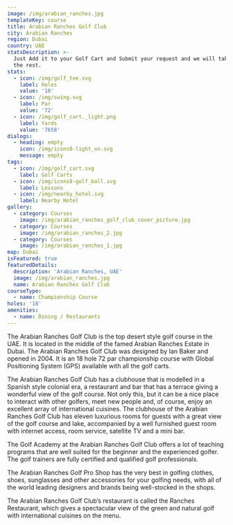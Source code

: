 ```yaml
---
image: /img/arabian_ranches.jpg
templateKey: course
title: Arabian Ranches Golf Club
city: Arabian Ranches
region: Dubai
country: UAE
statsDescription: >-
  Just Add it to your Golf Cart and Submit your request and we will take care of
  the rest.
stats:
  - icon: /img/golf_tee.svg
    label: Holes
    value: '18'
  - icon: /img/swing.svg
    label: Par
    value: '72'
  - icon: /img/golf_cart._light.png
    label: Yards
    value: '7658'
dialogs:
  - heading: empty
    icon: /img/icons8-light_on.svg
    message: empty
tags:
  - icon: /img/golf_cart.svg
    label: Golf Carts
  - icon: /img/icons8-golf_ball.svg
    label: Lessons
  - icon: /img/nearby_hotel.svg
    label: Nearby Hotel
gallery:
  - category: Courses
    image: /img/arabian_ranches_golf_club_cover_picture.jpg
  - category: Courses
    image: /img/arabian_ranches_2.jpg
  - category: Courses
    image: /img/arabian_ranches_1.jpg
map: Dubai
isFeatured: true
featuredDetails:
  description: 'Arabian Ranches, UAE'
  image: /img/arabian_ranches.jpg
  name: Arabian Ranches Golf Club
courseType:
  - name: Championship Course
holes: '18'
amenities:
  - name: Dining / Restaurants
---
```

The Arabian Ranches Golf Club is the top desert style golf course in the UAE. It is located in the middle of the famed Arabian Ranches Estate in Dubai. The Arabian Ranches Golf Club was designed by Ian Baker and opened in 2004. It is an 18 hole 72 par championship course with Global Positioning System (GPS) available with all the golf carts.

The Arabian Ranches Golf Club has a clubhouse that is modelled in a Spanish style colonial era, a restaurant and bar that has a terrace giving a wonderful view of the golf course. Not only this, but it can be a nice place to interact with other golfers, meet new people and, of course, enjoy an excellent array of international cuisines. The clubhouse of the Arabian Ranches Golf Club has eleven luxurious rooms for guests with a great view of the golf course and lake, accompanied by a well furnished guest room with internet access, room service, satellite TV and a mini bar.

The Golf Academy at the Arabian Ranches Golf Club offers a lot of teaching programs that are well suited for the beginner and the experienced golfer. The golf trainers are fully certified and qualified golf professionals.

The Arabian Ranches Golf Pro Shop has the very best in golfing clothes, shoes, sunglasses and other accessories for your golfing needs, with all of the world leading designers and brands being well-stocked in the shops.

The Arabian Ranches Golf Club’s restaurant is called the Ranches Restaurant, which gives a spectacular view of the green and natural golf with international cuisines on the menu.

